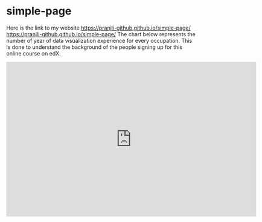 # simple-page
Here is the link to my website https://pranjli-github.github.io/simple-page/
https://pranjli-github.github.io/simple-page/
The chart below represents the number of year of data visualization experience for every occupation. This is done to understand the background of the people signing up for this online course on edX.

<iframe width="662.2641509433962" height="409.5" seamless frameborder="0" scrolling="no" src="https://docs.google.com/spreadsheets/d/e/2PACX-1vS0aiAbPkuYIhdkS8Vwg0gRc5tQxknTk-azadn0XNJvWlvVAnk3YEvxExht1OLk0v5qxO4p8j-XInyn/pubchart?oid=468026148&amp;format=interactive"></iframe>
